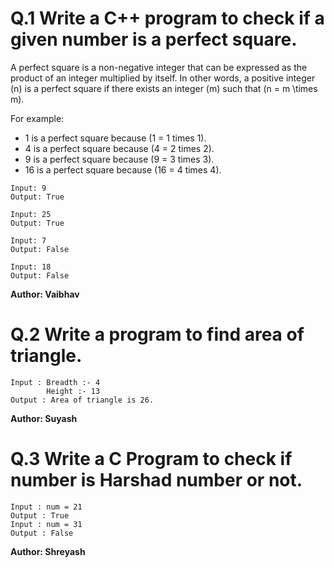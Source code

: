 # Q.1 Write a C++ program to check if a given number is a perfect square.
A perfect square is a non-negative integer that can be expressed as the product of an integer multiplied by itself. In other words, a positive integer \(n\) is a perfect square if there exists an integer \(m\) such that \(n = m \times m\). 

For example:
- 1 is a perfect square because (1 = 1 times 1).
- 4 is a perfect square because (4 = 2 times 2).
- 9 is a perfect square because (9 = 3 times 3).
- 16 is a perfect square because (16 = 4 times 4).

```
Input: 9
Output: True

Input: 25
Output: True

Input: 7 
Output: False

Input: 18
Output: False
```
**Author: Vaibhav**

# Q.2 Write a program to find area of triangle.
```
Input : Breadth :- 4
        Height :- 13
Output : Area of triangle is 26.
```
**Author: Suyash**

# Q.3 Write a C Program to check if number is Harshad number or not.
```
Input : num = 21
Output : True
Input : num = 31
Output : False
```
**Author: Shreyash**

